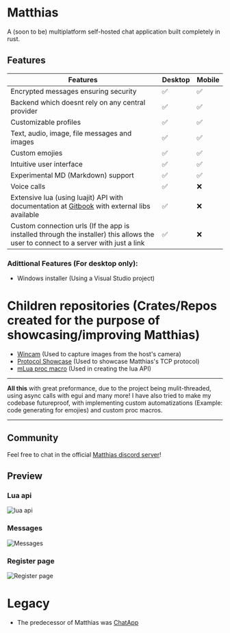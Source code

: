 # Matthias
A (soon to be) multiplatform self-hosted chat application built completely in rust.
## Features
| Features | Desktop | Mobile |
| -------- | ------- | ------- |
| Encrypted messages ensuring security  | ✅ | ✅ |
| Backend which doesnt rely on any central provider | ✅ | ✅ |
| Customizable profiles    | ✅ | ✅ |
| Text, audio, image, file messages and images | ✅ | ✅ |
| Custom emojies | ✅ | ✅ |
| Intuitive user interface | ✅ | ✅ |
| Experimental MD (Markdown) support | ✅ | ✅ |
| Voice calls | ✅ | ❌ |
| Extensive lua (using luajit) API with documentation at [Gitbook](https://matthias.gitbook.io/) with external libs available | ✅ | ❌ |
| Custom connection urls (If the app is installed through the installer) this allows the user to connect to a server with just a link | ✅ | ❌ |

### Adittional Features (For desktop only):
- Windows installer (Using a Visual Studio project)

# Children repositories (Crates/Repos created for the purpose of showcasing/improving Matthias)
- [Wincam](https://github.com/marci1175/wincam) (Used to capture images from the host's camera)
- [Protocol Showcase](https://github.com/marci1175/matthias-tokio-protocol/tree/master) (Used to showcase Matthias's TCP protocol)
- [mLua proc macro](https://github.com/marci1175/mlua_proc_macro) (Used in creating the lua API)

_________________________________________________________
__All this__ with great preformance, due to the project being mulit-threaded, using async calls with egui and many more!
I have also tried to make my codebase futureproof, with implementing custom automatizations (Example: code generating for emojies) and custom proc macros.
_________________________________________________________

## Community
Feel free to chat in the official [Matthias discord server](https://discord.gg/66KFkByMGa)!

## Preview
### Lua api
![lua api](https://github.com/marci1175/Matthias/blob/813d91dec618beca08e85f9c09e7acb1d977c03d/.github/assets/luaapi.png)
### Messages
![Messages](https://github.com/marci1175/Matthias/blob/813d91dec618beca08e85f9c09e7acb1d977c03d/.github/assets/messages.png)
### Register page
![Register page](https://github.com/marci1175/Matthias/blob/813d91dec618beca08e85f9c09e7acb1d977c03d/.github/assets/register.png)

# Legacy
- The predecessor of Matthias was [ChatApp](https://github.com/marci1175/ChatApp)
